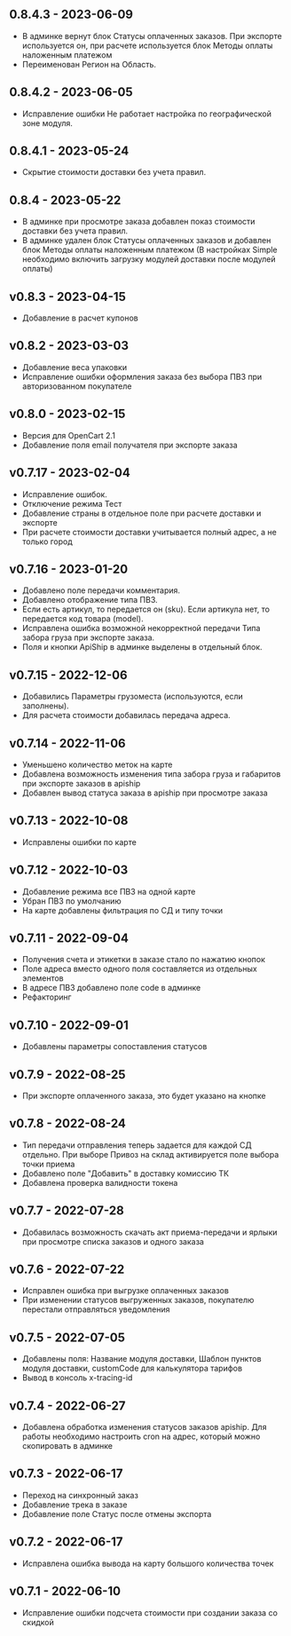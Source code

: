 ## 0.8.4.3 - 2023-06-09
* В админке вернут блок Статусы оплаченных заказов. При экспорте используется он, при расчете используется блок Методы оплаты наложенным платежом
* Переименован Регион на Область.

## 0.8.4.2 - 2023-06-05
* Исправление ошибки Не работает настройка по географической зоне модуля.

## 0.8.4.1 - 2023-05-24
* Скрытие стоимости доставки без учета правил.

## 0.8.4 - 2023-05-22
* В админке при просмотре заказа добавлен показ стоимости доставки без учета правил.
* В админке удален блок Статусы оплаченных заказов и добавлен блок Методы оплаты наложенным платежом (В настройках Simple 
	необходимо включить загрузку модулей доставки после модулей оплаты)

## v0.8.3 - 2023-04-15
* Добавление в расчет купонов

## v0.8.2 - 2023-03-03
* Добавление веса упаковки
* Исправление ошибки оформления заказа без выбора ПВЗ при авторизованном покупателе 

## v0.8.0 - 2023-02-15
* Версия для OpenCart 2.1 
* Добавление поля email получателя при экспорте заказа

## v0.7.17 - 2023-02-04
* Исправление ошибок.
* Отключение режима Тест
* Добавление страны в отдельное поле при расчете доставки и экспорте
* При расчете стоимости доставки учитывается полный адрес, а не только город

## v0.7.16 - 2023-01-20
* Добавлено поле передачи комментария.
* Добавлено отображение типа ПВЗ.
* Если есть артикул, то передается он (sku). Если артикула нет, то передается код товара (model).
* Исправлена ошибка возможной некорректной передачи Типа забора груза при экспорте заказа.
* Поля и кнопки ApiShip в админке выделены в отдельный блок.

## v0.7.15 - 2022-12-06
* Добавились Параметры грузоместа (используются, если заполнены).
* Для расчета стоимости добавилась передача адреса.

## v0.7.14 - 2022-11-06
* Уменьшено количество меток на карте
* Добавлена возможность изменения типа забора груза и габаритов при экспорте заказов в apiship
* Добавлен вывод статуса заказа в apiship при просмотре заказа

## v0.7.13 - 2022-10-08
* Исправлены ошибки по карте

## v0.7.12 - 2022-10-03
* Добавление режима все ПВЗ на одной карте
* Убран ПВЗ по умолчанию
* На карте добавлены фильтрация по СД и типу точки

## v0.7.11 - 2022-09-04
* Получения счета и этикетки в заказе стало по нажатию кнопок
* Поле адреса вместо одного поля составляется из отдельных элементов
* В адресе ПВЗ добавлено поле code в админке
* Рефакторинг

## v0.7.10 - 2022-09-01
* Добавлены параметры сопоставления статусов

## v0.7.9 - 2022-08-25
* При экспорте оплаченного заказа, это будет указано на кнопке

## v0.7.8 - 2022-08-24
* Тип передачи отправления теперь задается для каждой СД отдельно. При выборе Привоз на склад активируется поле выбора точки приема
* Добавлено поле "Добавить" в доставку комиссию ТК
* Добавлена проверка валидности токена

## v0.7.7 - 2022-07-28
* Добавилась возможность скачать акт приема-передачи и ярлыки при просмотре списка заказов и одного заказа

## v0.7.6 - 2022-07-22
* Исправлен ошибка при выгрузке оплаченных заказов
* При изменении статусов выгруженных заказов, покупателю перестали отправляться уведомления

## v0.7.5 - 2022-07-05
* Добавлены поля: Название модуля доставки, Шаблон пунктов модуля доставки, customCode для калькулятора тарифов
* Вывод в консоль x-tracing-id

## v0.7.4 - 2022-06-27
* Добавлена обработка изменения статусов заказов apiship. Для работы необходимо настроить cron на адрес, который можно скопировать в админке

## v0.7.3 - 2022-06-17
* Переход на синхронный заказ
* Добавление трека в заказе
* Добавление поле Статус после отмены экспорта

## v0.7.2 - 2022-06-17
* Исправлена ошибка вывода на карту большого количества точек

## v0.7.1 - 2022-06-10
* Исправление ошибки подсчета стоимости при создании заказа со скидкой
